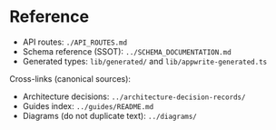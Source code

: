 # Reference

- API routes: `./API_ROUTES.md`
- Schema reference (SSOT): `../SCHEMA_DOCUMENTATION.md`
- Generated types: `lib/generated/` and `lib/appwrite-generated.ts`

Cross-links (canonical sources):
- Architecture decisions: `../architecture-decision-records/`
- Guides index: `../guides/README.md`
- Diagrams (do not duplicate text): `../diagrams/`

